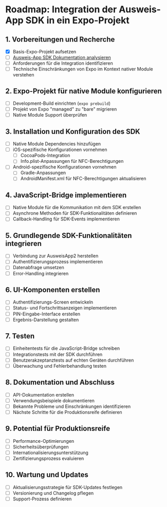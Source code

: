 # Roadmap: Integration der Ausweis-App SDK in ein Expo-Projekt

## 1. Vorbereitungen und Recherche

- [x] Basis-Expo-Projekt aufsetzen
- [ ] [Ausweis-App SDK Dokumentation analysieren](https://www.ausweisapp.bund.de/sdk/)
- [ ] Anforderungen für die Integration identifizieren
- [ ] Technische Einschränkungen von Expo im Kontext nativer Module verstehen

## 2. Expo-Projekt für native Module konfigurieren

- [ ] Development-Build einrichten (`expo prebuild`)
- [ ] Projekt von Expo "managed" zu "bare" migrieren
- [ ] Native Module Support überprüfen

## 3. Installation und Konfiguration des SDK

- [ ] Native Module Dependencies hinzufügen
- [ ] iOS-spezifische Konfigurationen vornehmen
  - [ ] CocoaPods-Integration
  - [ ] Info.plist-Anpassungen für NFC-Berechtigungen
- [ ] Android-spezifische Konfigurationen vornehmen
  - [ ] Gradle-Anpassungen
  - [ ] AndroidManifest.xml für NFC-Berechtigungen aktualisieren

## 4. JavaScript-Bridge implementieren

- [ ] Native Module für die Kommunikation mit dem SDK erstellen
- [ ] Asynchrone Methoden für SDK-Funktionalitäten definieren
- [ ] Callback-Handling für SDK-Events implementieren

## 5. Grundlegende SDK-Funktionalitäten integrieren

- [ ] Verbindung zur AusweisApp2 herstellen
- [ ] Authentifizierungsprozess implementieren
- [ ] Datenabfrage umsetzen
- [ ] Error-Handling integrieren

## 6. UI-Komponenten erstellen

- [ ] Authentifizierungs-Screen entwickeln
- [ ] Status- und Fortschrittsanzeigen implementieren
- [ ] PIN-Eingabe-Interface erstellen
- [ ] Ergebnis-Darstellung gestalten

## 7. Testen

- [ ] Einheitentests für die JavaScript-Bridge schreiben
- [ ] Integrationstests mit der SDK durchführen
- [ ] Benutzerakzeptanztests auf echten Geräten durchführen
- [ ] Überwachung und Fehlerbehandlung testen

## 8. Dokumentation und Abschluss

- [ ] API-Dokumentation erstellen
- [ ] Verwendungsbeispiele dokumentieren
- [ ] Bekannte Probleme und Einschränkungen identifizieren
- [ ] Nächste Schritte für die Produktionsreife definieren

## 9. Potential für Produktionsreife

- [ ] Performance-Optimierungen
- [ ] Sicherheitsüberprüfungen
- [ ] Internationalisierungsunterstützung
- [ ] Zertifizierungsprozess evaluieren

## 10. Wartung und Updates

- [ ] Aktualisierungsstrategie für SDK-Updates festlegen
- [ ] Versionierung und Changelog pflegen
- [ ] Support-Prozess definieren
